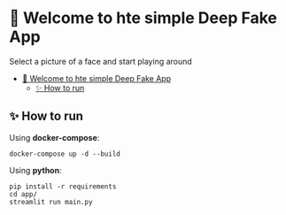 # 👋 Welcome to hte simple Deep Fake App

Select a picture of a face and start playing around

- [👋 Welcome to hte simple Deep Fake App](#-welcome-to-hte-simple-deep-fake-app)
  - [✨ How to run](#-how-to-run)


## ✨ How to run

Using **docker-compose**:

```
docker-compose up -d --build
```

Using **python**:

```
pip install -r requirements
cd app/
streamlit run main.py
```